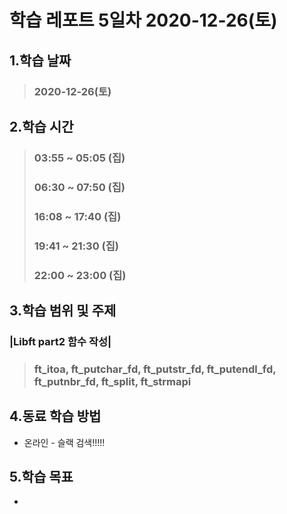 # 학습 레포트 5일차 2020-12-26(토)
## 1.학습 날짜
> ### 2020-12-26(토)
## 2.학습 시간
> ### 03:55 ~ 05:05 (집)
> ### 06:30 ~ 07:50 (집)
> ### 16:08 ~ 17:40 (집)
> ### 19:41 ~ 21:30 (집)
> ### 22:00 ~ 23:00 (집)
## 3.학습 범위 및 주제
### |Libft part2 함수 작성|
> ### ft_itoa, ft_putchar_fd, ft_putstr_fd, ft_putendl_fd, ft_putnbr_fd, ft_split, ft_strmapi
## 4.동료 학습 방법
- 온라인 - 슬랙 검색!!!!!
## 5.학습 목표
- 